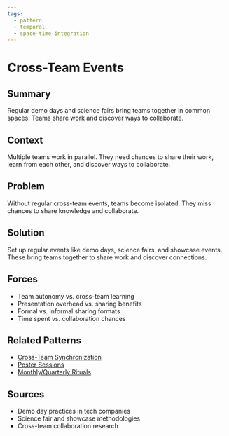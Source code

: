 ```yaml
---
tags:
  - pattern
  - temporal
  - space-time-integration
---
```

# Cross-Team Events

## Summary
Regular demo days and science fairs bring teams together in common spaces. Teams share work and discover ways to collaborate.

## Context
Multiple teams work in parallel. They need chances to share their work, learn from each other, and discover ways to collaborate.

## Problem
Without regular cross-team events, teams become isolated. They miss chances to share knowledge and collaborate.

## Solution
Set up regular events like demo days, science fairs, and showcase events. These bring teams together to share work and discover connections.

## Forces
- Team autonomy vs. cross-team learning
- Presentation overhead vs. sharing benefits
- Formal vs. informal sharing formats
- Time spent vs. collaboration chances

## Related Patterns
- [Cross-Team Synchronization](../organizational/cross-team-synchronization.md)
- [Poster Sessions](../cross-disciplinary/poster-sessions.md)
- [Monthly/Quarterly Rituals](monthly-4-monthly-rituals.md)

## Sources
- Demo day practices in tech companies
- Science fair and showcase methodologies
- Cross-team collaboration research